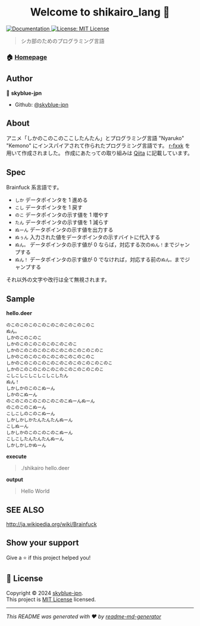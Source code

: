 <h1 align="center">Welcome to shikairo_lang 👋</h1>
<p>
  <a href="https://github.com/skyblue-jpn/shikairo_lang/blob/main/README.md" target="_blank">
    <img alt="Documentation" src="https://img.shields.io/badge/documentation-yes-brightgreen.svg" />
  </a>
  <a href="https://github.com/skyblue-jpn/shikairo_lang/blob/main/LICENSE" target="_blank">
    <img alt="License: MIT License" src="https://img.shields.io/badge/License-MIT License-yellow.svg" />
  </a>
</p>

> シカ部のためのプログラミング言語

### 🏠 [Homepage](https://github.com/skyblue-jpn/shikairo_lang)

## Author

👤 **skyblue-jpn**

-   Github: [@skyblue-jpn](https://github.com/skyblue-jpn)

## About

アニメ「しかのこのこのここしたんたん」とプログラミング言語 "Nyaruko" "Kemono" にインスパイアされて作られたプログラミング言語です。
[r-fxxk](https://github.com/masarakki/r-fxxk) を用いて作成されました。
作成にあたっての取り組みは [Qiita](https://qiita.com/skyblue-jpn/items/423134dee14de480241c) に記載しています。

## Spec

Brainfuck 系言語です。

-   `しか` データポインタを 1 進める
-   `こし` データポインタを 1 戻す
-   `のこ` データポインタの示す値を 1 増やす
-   `たん` データポインタの示す値を 1 減らす
-   `ぬーん` データポインタの示す値を出力する
-   `ぬぅん` 入力された値をデータポインタの示すバイトに代入する
-   `ぬん。` データポインタの示す値が 0 ならば，対応する次の`ぬん！`までジャンプする
-   `ぬん！` データポインタの示す値が 0 でなければ，対応する前の`ぬん。`までジャンプする

それ以外の文字や改行は全て無視されます。

## Sample

**hello.deer**

```
のこのこのこのこのこのこのこのこのこのこ
ぬん。
しかのこのこのこ
しかのこのこのこのこのこのこのこ
しかのこのこのこのこのこのこのこのこのこのこ
しかのこのこのこのこのこのこのこのこのこ
しかのこのこのこのこのこのこのこのこのこのこのこ
しかのこのこのこのこのこのこのこのこのこのこ
こしこしこしこしこしこしたん
ぬん！
しかしかのこのこぬーん
しかのこぬーん
のこのこのこのこのこのこのこぬーんぬーん
のこのこのこぬーん
こしこしのこのこぬーん
しかしかしかたんたんたんぬーん
こしぬーん
しかしかのこのこのこのこぬーん
こしこしたんたんたんぬーん
しかしかしかぬーん
```

**execute**

> ./shikairo hello.deer

**output**

> Hello World

## SEE ALSO

<http://ja.wikipedia.org/wiki/Brainfuck>

## Show your support

Give a ⭐️ if this project helped you!

## 📝 License

Copyright © 2024 [skyblue-jpn](https://github.com/skyblue-jpn).<br />
This project is [MIT License](https://github.com/skyblue-jpn/shikairo_lang/blob/main/LICENSE) licensed.

---

_This README was generated with ❤️ by [readme-md-generator](https://github.com/kefranabg/readme-md-generator)_
